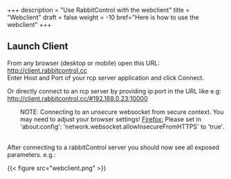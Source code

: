 +++
description = "Use RabbitControl with the webclient"
title = "Webclient"
draft = false
weight = -10
bref="Here is how to use the webclient"
+++

## Launch Client  
From any browser (desktop or mobile) open this URL:  
http://client.rabbitcontrol.cc  
Enter Host and Port of your rcp server application and click Connect.

Or directly connect to an rcp server by providing ip:port in the URL like e.g:  
http://client.rabbitcontrol.cc/#192.168.0.23:10000

<div style="margin-left: 30px;">
NOTE: Connecting to an unsecure websocket from secure context.  
You may need to adjust your browser settings!  
<u>Firefox:</u>  
Please set in 'about:config': 'network.websocket.allowInsecureFromHTTPS' to 'true'.
</div>
<br>

After connecting to a rabbitControl server you should now see all exposed parameters. e.g.:

{{< figure src="webclient.png" >}}

